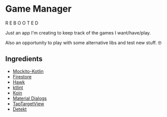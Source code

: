 # Game Manager
R E B O O T E D  
  
Just an app I'm creating to keep track of the games I want/have/play.  

Also an opportunity to play with some alternative libs and test new stuff. 🤓

## Ingredients  
  
  * [Mockito-Kotlin](https://github.com/nhaarman/mockito-kotlin/)
  * [Firestore](https://firebase.google.com/docs/firestore/)
  * [Hawk](https://github.com/orhanobut/hawk)
  * [ktlint](https://github.com/shyiko/ktlint)
  * [Koin](https://github.com/InsertKoinIO/koin)
  * [Material Dialogs](https://github.com/afollestad/material-dialogs)
  * [TapTargetView](https://github.com/KeepSafe/TapTargetView)
  * [Detekt](https://github.com/arturbosch/detekt)
 
